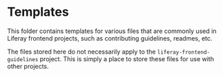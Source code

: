 # Templates

This folder contains templates for various files that are commonly used in
Liferay frontend projects, such as contributing guidelines, readmes, etc.

The files stored here do not necessarily apply to the `liferay-frontend-guidelines` project.
This is simply a place to store these files for use with other projects.
